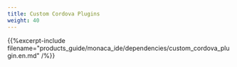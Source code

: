 ```yaml
---
title: Custom Cordova Plugins
weight: 40
---
```


{{%excerpt-include filename="products_guide/monaca_ide/dependencies/custom_cordova_plugin.en.md" /%}}